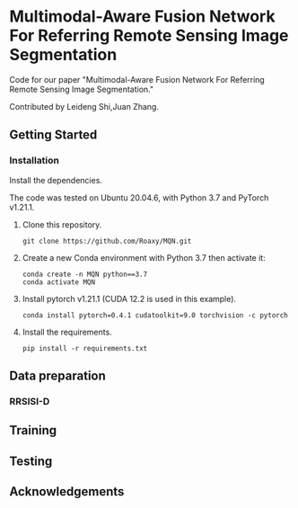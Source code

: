 # Multimodal-Aware Fusion Network For Referring Remote Sensing Image Segmentation

Code for our paper "Multimodal-Aware Fusion Network For Referring Remote Sensing Image Segmentation."

Contributed by Leideng Shi,Juan Zhang.

## Getting Started

### Installation
Install the dependencies.

The code was tested on Ubuntu 20.04.6, with Python 3.7 and PyTorch v1.21.1.

1. Clone this repository.

    ~~~
    git clone https://github.com/Roaxy/MQN.git 
    ~~~
2. Create a new Conda environment with Python 3.7 then activate it:
   
    ~~~
   conda create -n MQN python==3.7
   conda activate MQN
    ~~~
3. Install pytorch v1.21.1 (CUDA 12.2 is used in this example).

    ~~~
    conda install pytorch=0.4.1 cudatoolkit=9.0 torchvision -c pytorch
    ~~~
    
4. Install the requirements.
    
    ~~~
    pip install -r requirements.txt
    ~~~
    


## Data preparation

### RRSISI-D


## Training
## Testing
## Acknowledgements
